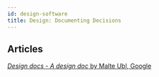 ```yaml
---
id: design-software
title: Design: Documenting Decisions
---
```


## Articles

[*Design docs - A design doc* by Malte Ubl, Google](https://medium.com/@cramforce/design-docs-a-design-doc-a152f4484c6b)
